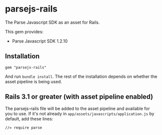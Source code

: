 # parsejs-rails

The Parse Javascript SDK as an asset for Rails.

This gem provides:

- Parse Javascript SDK 1.2.10

## Installation

	gem "parsejs-rails"

And run `bundle install`. The rest of the installation depends on whether the asset pipeline is being used.

## Rails 3.1 or greater (with asset pipeline enabled)

The parsejs-rails file will be added to the asset pipeline and available for you to use. If it's not already in `app/assets/javascripts/application.js` by default, add these lines:

	//= require parse
